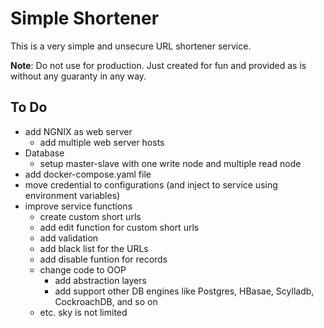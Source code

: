 # Simple Shortener

This is a very simple and unsecure URL shortener service.

**Note**: Do not use for production. Just created for fun and provided as is
without any guaranty in any way.

## To Do

- add NGNIX as web server
  - add multiple web server hosts
- Database
  - setup master-slave with one write node and multiple read node
- add docker-compose.yaml file
- move credential to configurations (and inject to service using environment variables)
- improve service functions
  - create custom short urls
  - add edit function for custom short urls
  - add validation
  - add black list for the URLs
  - add disable funtion for records
  - change code to OOP
    - add abstraction layers
    - add support other DB engines like Postgres, HBasae, Scylladb, CockroachDB, and so on
  - etc. sky is not limited
  
